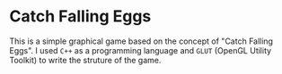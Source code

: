 # Catch Falling Eggs 

This is a simple graphical game based on the concept of "Catch Falling Eggs". I used `C++` as a programming language and `GLUT` (OpenGL Utility Toolkit) to write the struture of the game. 
